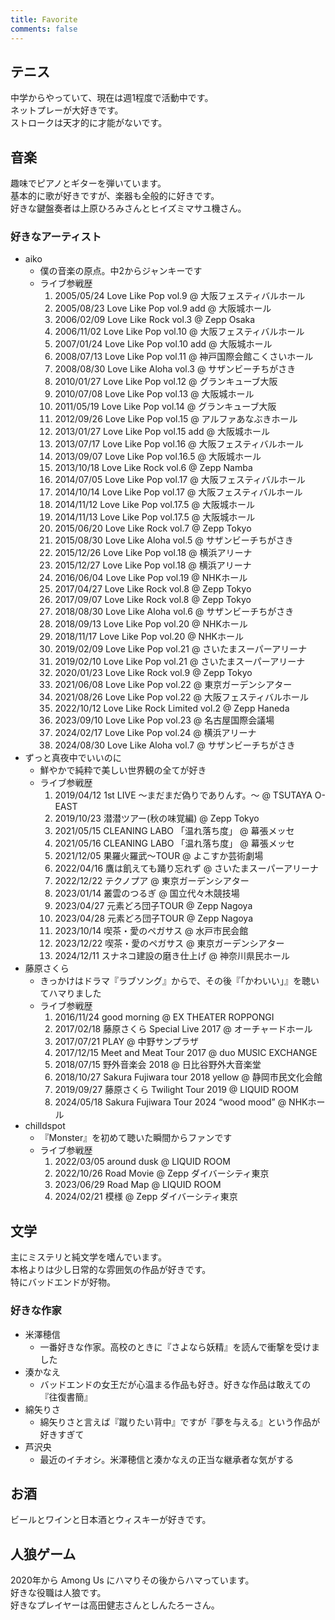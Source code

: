 ```yaml
---
title: Favorite
comments: false
---
```


## テニス

中学からやっていて、現在は週1程度で活動中です。  
ネットプレーが大好きです。  
ストロークは天才的に才能がないです。

## 音楽

趣味でピアノとギターを弾いています。  
基本的に歌が好きですが、楽器も全般的に好きです。  
好きな鍵盤奏者は上原ひろみさんとヒイズミマサユ機さん。

### 好きなアーティスト

* aiko
  * 僕の音楽の原点。中2からジャンキーです
  * ライブ参戦歴
    1. 2005/05/24 Love Like Pop vol.9 @ 大阪フェスティバルホール
    2. 2005/08/23 Love Like Pop vol.9 add @ 大阪城ホール
    3. 2006/02/09 Love Like Rock vol.3 @ Zepp Osaka
    4. 2006/11/02 Love Like Pop vol.10 @ 大阪フェスティバルホール
    5. 2007/01/24 Love Like Pop vol.10 add @ 大阪城ホール
    6. 2008/07/13 Love Like Pop vol.11 @ 神戸国際会館こくさいホール
    7. 2008/08/30 Love Like Aloha vol.3 @ サザンビーチちがさき
    8. 2010/01/27 Love Like Pop vol.12 @ グランキューブ大阪
    9. 2010/07/08 Love Like Pop vol.13 @ 大阪城ホール
    10. 2011/05/19 Love Like Pop vol.14 @ グランキューブ大阪
    11. 2012/09/26 Love Like Pop vol.15 @ アルファあなぶきホール
    12. 2013/01/27 Love Like Pop vol.15 add @ 大阪城ホール
    13. 2013/07/17 Love Like Pop vol.16 @ 大阪フェスティバルホール
    14. 2013/09/07 Love Like Pop vol.16.5 @ 大阪城ホール
    15. 2013/10/18 Love Like Rock vol.6 @ Zepp Namba
    16. 2014/07/05 Love Like Pop vol.17 @ 大阪フェスティバルホール
    17. 2014/10/14 Love Like Pop vol.17 @ 大阪フェスティバルホール
    18. 2014/11/12 Love Like Pop vol.17.5 @ 大阪城ホール
    19. 2014/11/13 Love Like Pop vol.17.5 @ 大阪城ホール
    20. 2015/06/20 Love Like Rock vol.7 @ Zepp Tokyo
    21. 2015/08/30 Love Like Aloha vol.5 @ サザンビーチちがさき
    22. 2015/12/26 Love Like Pop vol.18 @ 横浜アリーナ
    23. 2015/12/27 Love Like Pop vol.18 @ 横浜アリーナ
    24. 2016/06/04 Love Like Pop vol.19 @ NHKホール
    25. 2017/04/27 Love Like Rock vol.8 @ Zepp Tokyo
    26. 2017/09/07 Love Like Rock vol.8 @ Zepp Tokyo
    27. 2018/08/30 Love Like Aloha vol.6 @ サザンビーチちがさき
    28. 2018/09/13 Love Like Pop vol.20 @ NHKホール
    29. 2018/11/17 Love Like Pop vol.20 @ NHKホール
    30. 2019/02/09 Love Like Pop vol.21 @ さいたまスーパーアリーナ
    31. 2019/02/10 Love Like Pop vol.21 @ さいたまスーパーアリーナ
    32. 2020/01/23 Love Like Rock vol.9 @ Zepp Tokyo
    33. 2021/06/08 Love Like Pop vol.22 @ 東京ガーデンシアター
    34. 2021/08/26 Love Like Pop vol.22 @ 大阪フェスティバルホール
    35. 2022/10/12 Love Like Rock Limited vol.2 @ Zepp Haneda
    36. 2023/09/10 Love Like Pop vol.23 @ 名古屋国際会議場
    37. 2024/02/17 Love Like Pop vol.24 @ 横浜アリーナ
    38. 2024/08/30 Love Like Aloha vol.7 @ サザンビーチちがさき
* ずっと真夜中でいいのに
  * 鮮やかで純粋で美しい世界観の全てが好き
  * ライブ参戦歴
    1. 2019/04/12 1st LIVE 〜まだまだ偽りでありんす。〜 @ TSUTAYA O-EAST
    2. 2019/10/23 潜潜ツアー(秋の味覚編) @ Zepp Tokyo
    3. 2021/05/15 CLEANING LABO 「温れ落ち度」 @ 幕張メッセ
    4. 2021/05/16 CLEANING LABO 「温れ落ち度」 @ 幕張メッセ
    5. 2021/12/05 果羅火羅武〜TOUR @ よこすか芸術劇場
    6. 2022/04/16 鷹は飢えても踊り忘れず @ さいたまスーパーアリーナ
    7. 2022/12/22 テクノプア @ 東京ガーデンシアター
    8. 2023/01/14 叢雲のつるぎ @ 国立代々木競技場
    9. 2023/04/27 元素どろ団子TOUR @ Zepp Nagoya
    10. 2023/04/28 元素どろ団子TOUR @ Zepp Nagoya
    11. 2023/10/14 喫茶・愛のペガサス @ 水戸市民会館
    12. 2023/12/22 喫茶・愛のペガサス @ 東京ガーデンシアター
    13. 2024/12/11 スナネコ建設の磨き仕上げ @ 神奈川県民ホール
* 藤原さくら
  * きっかけはドラマ『ラブソング』からで、その後『「かわいい」』を聴いてハマりました
  * ライブ参戦歴
    1. 2016/11/24 good morning @ EX THEATER ROPPONGI
    2. 2017/02/18 藤原さくら Special Live 2017 @ オーチャードホール
    3. 2017/07/21 PLAY @ 中野サンプラザ
    4. 2017/12/15 Meet and Meat Tour 2017 @ duo MUSIC EXCHANGE
    5. 2018/07/15 野外音楽会 2018 @ 日比谷野外大音楽堂
    6. 2018/10/27 Sakura Fujiwara tour 2018 yellow @ 静岡市民文化会館
    7. 2019/09/27 藤原さくら Twilight Tour 2019 @ LIQUID ROOM
    8. 2024/05/18 Sakura Fujiwara Tour 2024 “wood mood” @ NHKホール
* chilldspot
  * 『Monster』を初めて聴いた瞬間からファンです
  * ライブ参戦歴
    1. 2022/03/05 around dusk @ LIQUID ROOM
    2. 2022/10/26 Road Movie @ Zepp ダイバーシティ東京
    3. 2023/06/29 Road Map @ LIQUID ROOM
    4. 2024/02/21 模様 @ Zepp ダイバーシティ東京

## 文学

主にミステリと純文学を嗜んでいます。  
本格よりは少し日常的な雰囲気の作品が好きです。  
特にバッドエンドが好物。

### 好きな作家

* 米澤穂信
  * 一番好きな作家。高校のときに『さよなら妖精』を読んで衝撃を受けました
* 湊かなえ
  * バッドエンドの女王だが心温まる作品も好き。好きな作品は敢えての『往復書簡』
* 綿矢りさ
  * 綿矢りさと言えば『蹴りたい背中』ですが『夢を与える』という作品が好きすぎて
* 芦沢央
  * 最近のイチオシ。米澤穂信と湊かなえの正当な継承者な気がする

## お酒

ビールとワインと日本酒とウィスキーが好きです。

## 人狼ゲーム

2020年から Among Us にハマりその後からハマっています。  
好きな役職は人狼です。  
好きなプレイヤーは高田健志さんとしんたろーさん。
